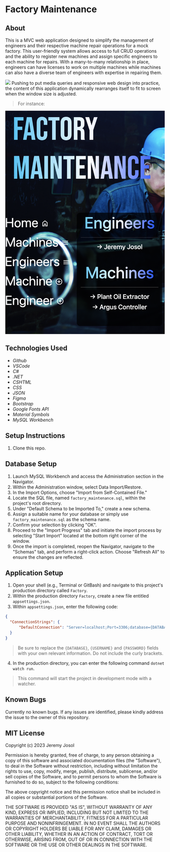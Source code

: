 # Factory Maintenance

## About

This is a MVC web application designed to simplify the management of engineers and their respective machine repair operations for a mock factory. This user-friendly system allows access to full CRUD operations and the ability to register new machines and assign specific engineers to each machine for repairs. With a many-to-many relationship in place, engineers can have licenses to work on multiple machines while machines can also have a diverse team of engineers with expertise in repairing them. 

<html>
<img src="Factory/wwwroot/img/FactoryMaintenance.jpg">
</html>
Pushing to put media queries and responsive web design into practice, the content of this application dynamically rearranges itself to fit to screen when the window size is adjusted. 

> For instance:

<html>
<img src="Factory/wwwroot/img/FactoryMaintenanceResponsive.jpg">

## Technologies Used
* _Github_
* _VSCode_
* _C#_
* _.NET_
* _CSHTML_
* _CSS_
* _JSON_
* _Figma_
* _Bootstrap_
* _Google Fonts API_
* _Material Symbols_
* _MySQL Workbench_

## Setup Instructions

1. Clone this repo.

## Database Setup

1. Launch MySQL Workbench and access the Administration section in the Navigator.
2. Within the Administration window, select Data Import/Restore.
3. In the Import Options, choose "Import from Self-Contained File."
4. Locate the SQL file, named `factory_maintenance.sql`, within the project's root directory.
5. Under "Default Schema to be Imported To," create a new schema.
6. Assign a suitable name for your database or simply use `factory_maintenance.sql` as the schema name.
7. Confirm your selection by clicking "OK".
8. Proceed to the "Import Progress" tab and initiate the import process by selecting "Start Import" located at the bottom right corner of the window.
9. Once the import is completed, reopen the Navigator, navigate to the "Schemas" tab, and perform a right-click action. Choose "Refresh All" to ensure the changes are reflected.

## Application Setup

1. Open your shell (e.g., Terminal or GitBash) and navigate to this project's production directory called `Factory`. 
2. Within the production directory `Factory`, create a new file entitled `appsettings.json`.
3. Within `appsettings.json`, enter the following code:
```json
{
  "ConnectionStrings": {
      "DefaultConnection": "Server=localhost;Port=3306;database={DATABASE};uid={USERNAME};pwd={PASSWORD};",
  }
}
```
  > Be sure to replace the `{DATABASE}`, `{USERNAME}` and `{PASSWORD}` fields with your own relevant information. Do not include the curly brackets.
4. In the production directory, you can enter the following command `dotnet watch run`.
  > This command will start the project in development mode with a watcher.

## Known Bugs

Currently no known bugs. If any issues are identified, please kindly address the issue to the owner of this repository.

## MIT License

Copyright (c) 2023 Jeremy Josol

Permission is hereby granted, free of charge, to any person obtaining a copy of this software and associated documentation files (the "Software"), to deal in the Software without restriction, including without limitation the rights to use, copy, modify, merge, publish, distribute, sublicense, and/or sell copies of the Software, and to permit persons to whom the Software is furnished to do so, subject to the following conditions:

The above copyright notice and this permission notice shall be included in all copies or substantial portions of the Software.

THE SOFTWARE IS PROVIDED "AS IS", WITHOUT WARRANTY OF ANY KIND, EXPRESS OR IMPLIED, INCLUDING BUT NOT LIMITED TO THE WARRANTIES OF MERCHANTABILITY, FITNESS FOR A PARTICULAR PURPOSE AND NONINFRINGEMENT. IN NO EVENT SHALL THE AUTHORS OR COPYRIGHT HOLDERS BE LIABLE FOR ANY CLAIM, DAMAGES OR OTHER LIABILITY, WHETHER IN AN ACTION OF CONTRACT, TORT OR OTHERWISE, ARISING FROM, OUT OF OR IN CONNECTION WITH THE SOFTWARE OR THE USE OR OTHER DEALINGS IN THE SOFTWARE.